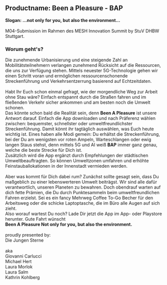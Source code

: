 ## Productname: Been a Pleasure - BAP
**Slogan: ...not only for you, but also the environment...**
<br>
<br>
 M04-Submission im Rahmen des MESH Innovation Summit by StuV DHBW Stuttgart.
<br>
### Worum geht's?
Die zunehmende Urbanisierung und eine steigende Zahl an Mobilitätsteilnehmern verlangen zunehmend Rücksicht auf die Ressourcen, die uns zur Verfügung stehen. Mittels neuester 5G-Technologie gehen wir einen Schritt voran und ermöglichen ressourcenschonende Streckenführung und Verkehrsentzerrung basierend auf Echtzeitdaten. 
<br>
<br>
Habt Ihr Euch schon einmal gefragt, wie der morgendliche Weg zur Arbeit ohne Stau wäre? Einfach entspannt durch die Straßen fahren und im fließenden Verkehr sicher ankommen und am besten noch die Umwelt schonen. 
<br>
Das könnte schon bald die Realität sein, denn **Been A Pleasure** ist unsere Antwort darauf. Einfach die App downloaden und nach Präferenz wählen zwischen: bequemster, schnellster oder umweltfreundlichster Streckenführung. Damit könnt ihr tagtäglich auswählen, was Euch heute wichtig ist. Eines haben alle Modi gemein: Du erhältst die Streckenführung, bei der Du am wenigsten vor roten Ampeln, Warteschlangen oder ewig langen Staus stehst, denn mittels 5G und AI weiß **BAP** immer ganz genau, welche die beste Strecke für Dich ist. 
<br>
Zusätzlich wird die App ergänzt durch Empfehlungen der städtischen Umweltbeauftragten. So können Umweltzonen umfahren und erhöhte Feinstauballokationen in der Innenstadt vermieden werden.  
<br>
Aber was kommt für Dich dabei rum? Zunächst sollte gesagt sein, dass Du maßgeblich zu einer lebenswerteren Umwelt beiträgst. Wir sind alle dafür verantwortlich, unseren Planeten zu bewahren. Doch obendrauf warten auf dich fette Prämien, die Du durch Punktesammeln beim umweltfreundlichen Fahren erzielst. Sei es ein fancy Mehrweg Coffee To-Go Becher für den Arbeitsweg oder die schicke Laptoptasche, die im Büro alle Augen auf sich zieht. 
<br>
Also worauf wartest Du noch? Lade Dir jetzt die App im App- oder Playstore herunter. Gute Fahrt wünscht 
<br>
**Been A Pleasure 
Not only for you, but also the environment.** 
<br>
<br>
proudly presented by:<br>
Die Jungen Sterne<br><br>
aka<br>
Giovanni Carlucci<br>
Michael Hert<br>
Laura Morlok<br>
Laura Salm<br>
Kathrin Kohlberg
